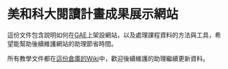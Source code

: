 # 美和科大閱讀計畫成果展示網站 #

這份文件包含說明如何在[GAE](https://appengine.google.com/ "Google App Engine")上架設網站，以及處理課程資料的方法與工具，希望能幫助後續維護網站的助理節省時間。

所有教學文件都在[這份倉庫的Wiki](https://github.com/Phate334/MeihoReadingProject104/wiki)中，歡迎後續維護的助理繼續更新資料。